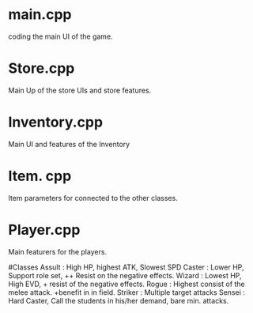 
# main.cpp 

coding the main UI of the game. 

# Store.cpp 

Main Up of the store UIs and store features. 

# Inventory.cpp 

Main UI and features of the Inventory 

# Item. cpp 

Item parameters for connected to the other classes. 

# Player.cpp

Main featurers for the players. 

#Classes 
Assult : High HP, highest ATK, Slowest SPD 
Caster : Lower HP, Support role set,  ++ Resist on the negative effects. 
Wizard : Lowest HP, High EVD, + resist of the negative effects. 
Rogue : Highest consist of the melee attack. +benefit in in field. 
Striker : Multiple target attacks 
Sensei : Hard Caster, Call the students in his/her demand, bare min. attacks.